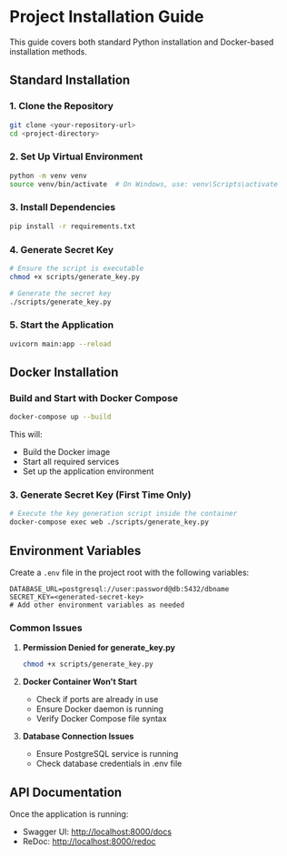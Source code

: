 # Project Installation Guide

This guide covers both standard Python installation and Docker-based installation methods.

## Standard Installation

### 1. Clone the Repository

```bash
git clone <your-repository-url>
cd <project-directory>
```

### 2. Set Up Virtual Environment

```bash
python -m venv venv
source venv/bin/activate  # On Windows, use: venv\Scripts\activate
```

### 3. Install Dependencies

```bash
pip install -r requirements.txt
```

### 4. Generate Secret Key

```bash
# Ensure the script is executable
chmod +x scripts/generate_key.py

# Generate the secret key
./scripts/generate_key.py
```

### 5. Start the Application

```bash
uvicorn main:app --reload
```

## Docker Installation

### Build and Start with Docker Compose

```bash
docker-compose up --build
```

This will:

- Build the Docker image
- Start all required services
- Set up the application environment

### 3. Generate Secret Key (First Time Only)

```bash
# Execute the key generation script inside the container
docker-compose exec web ./scripts/generate_key.py
```

## Environment Variables

Create a `.env` file in the project root with the following variables:

```env
DATABASE_URL=postgresql://user:password@db:5432/dbname
SECRET_KEY=<generated-secret-key>
# Add other environment variables as needed
```

### Common Issues

1. **Permission Denied for generate_key.py**

   ```bash
   chmod +x scripts/generate_key.py
   ```

2. **Docker Container Won't Start**
   - Check if ports are already in use
   - Ensure Docker daemon is running
   - Verify Docker Compose file syntax

3. **Database Connection Issues**
   - Ensure PostgreSQL service is running
   - Check database credentials in .env file

## API Documentation

Once the application is running:

- Swagger UI: <http://localhost:8000/docs>
- ReDoc: <http://localhost:8000/redoc>
